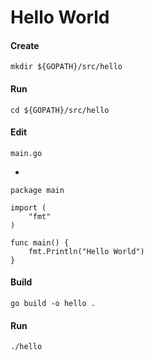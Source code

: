 # Hello World

#### Create

    mkdir ${GOPATH}/src/hello

#### Run

    cd ${GOPATH}/src/hello

#### Edit

    main.go

-

	package main

	import (
		"fmt"
	)

	func main() {
		fmt.Println("Hello World")
	}

#### Build

    go build -o hello .

#### Run

    ./hello
